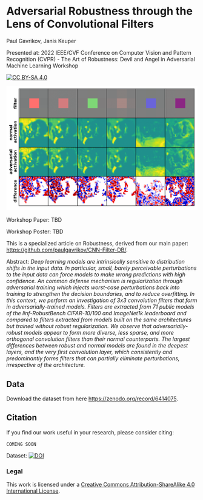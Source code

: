 # Adversarial Robustness through the Lens of Convolutional Filters
Paul Gavrikov, Janis Keuper

Presented at: 2022 IEEE/CVF Conference on Computer Vision and Pattern Recognition (CVPR) - The Art of Robustness: Devil and Angel in Adversarial Machine Learning Workshop

[![CC BY-SA 4.0][cc-by-sa-shield]][cc-by-sa]


[cc-by-sa]: http://creativecommons.org/licenses/by-sa/4.0/
[cc-by-sa-image]: https://licensebuttons.net/l/by-sa/4.0/88x31.png
[cc-by-sa-shield]: https://img.shields.io/badge/License-CC%20BY--SA%204.0-lightgrey.svg

![Activation of first stage filters](./plots/primary_thresholding.png)

Workshop Paper: TBD

Workshop Poster: TBD

This is a specialized article on Robustness, derived from our main paper: https://github.com/paulgavrikov/CNN-Filter-DB/.

Abstract: *Deep learning models are intrinsically sensitive to distribution shifts in the input data. In particular, small, barely perceivable perturbations to the input data can force models to make wrong predictions with high confidence. An common defense mechanism is regularization through adversarial training which injects worst-case perturbations back into training to strengthen the decision boundaries, and to reduce overfitting. In this context, we perform an investigation of 3x3 convolution filters that form in adversarially-trained models. Filters are extracted from 71 public models of the linf-RobustBench CIFAR-10/100 and ImageNet1k leaderboard and compared to filters extracted from models built on the same architectures but trained without robust regularization. We observe that adversarially-robust models appear to form more diverse, less sparse, and more orthogonal convolution filters than their normal counterparts. The largest differences between robust and normal models are found in the deepest layers, and the very first convolution layer, which consistently and predominantly forms filters that can partially eliminate perturbations, irrespective of the architecture.*

## Data

Download the dataset from here https://zenodo.org/record/6414075.

## Citation 

If you find our work useful in your research, please consider citing:

```
COMING SOON
```
Dataset:
[![DOI](https://zenodo.org/badge/DOI/10.5281/zenodo.6414075.svg)](https://doi.org/10.5281/zenodo.6414075)

### Legal
This work is licensed under a
[Creative Commons Attribution-ShareAlike 4.0 International License][cc-by-sa].
